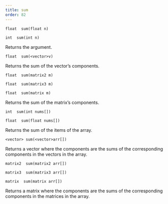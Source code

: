 ```yaml
---
title: sum
order: 82
---
```

`float  sum(float n)`

`int  sum(int n)`

Returns the argument.

`float  sum(<vector>v)`

Returns the sum of the vector’s components.

`float  sum(matrix2 m)`

`float  sum(matrix3 m)`

`float  sum(matrix m)`

Returns the sum of the matrix’s components.

`int  sum(int nums[])`

`float  sum(float nums[])`

Returns the sum of the items of the array.

`<vector> sum(<vector>arr[])`

Returns a vector where the components are the sums of the corresponding components in the vectors in the array.

`matrix2  sum(matrix2 arr[])`

`matrix3  sum(matrix3 arr[])`

`matrix  sum(matrix arr[])`

Returns a matrix where the components are the sums of the corresponding components in the matrices in the array.

